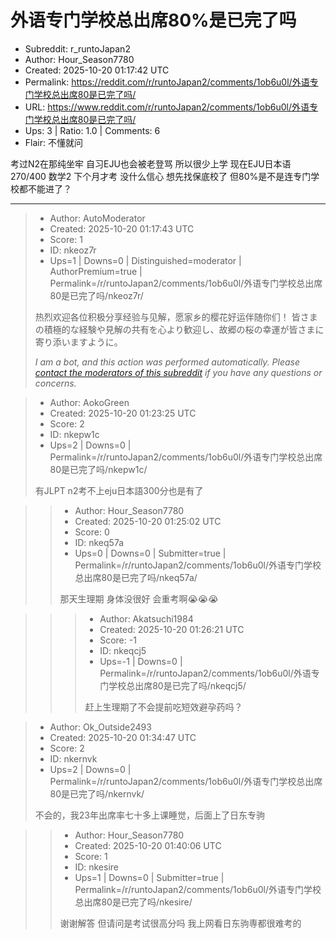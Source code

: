 # 外语专门学校总出席80%是已完了吗

- Subreddit: r_runtoJapan2
- Author: Hour_Season7780
- Created: 2025-10-20 01:17:42 UTC
- Permalink: https://reddit.com/r/runtoJapan2/comments/1ob6u0l/外语专门学校总出席80是已完了吗/
- URL: https://www.reddit.com/r/runtoJapan2/comments/1ob6u0l/外语专门学校总出席80是已完了吗/
- Ups: 3 | Ratio: 1.0 | Comments: 6
- Flair: 不懂就问


考过N2在那纯坐牢 自习EJU也会被老登骂 所以很少上学 现在EJU日本语270/400
数学2 下个月才考 没什么信心 想先找保底校了
但80%是不是连专门学校都不能进了？


---

> - Author: AutoModerator
> - Created: 2025-10-20 01:17:43 UTC
> - Score: 1
> - ID: nkeoz7r
> - Ups=1 | Downs=0 | Distinguished=moderator | AuthorPremium=true | Permalink=/r/runtoJapan2/comments/1ob6u0l/外语专门学校总出席80是已完了吗/nkeoz7r/
>
> 热烈欢迎各位积极分享经验与见解，愿家乡的樱花好运伴随你们！
> 皆さまの積極的な経験や見解の共有を心より歓迎し、故郷の桜の幸運が皆さまに寄り添いますように。
> 
> *I am a bot, and this action was performed automatically. Please [contact the moderators of this subreddit](/message/compose/?to=/r/runtoJapan2) if you have any questions or concerns.*

> - Author: AokoGreen
> - Created: 2025-10-20 01:23:25 UTC
> - Score: 2
> - ID: nkepw1c
> - Ups=2 | Downs=0 | Permalink=/r/runtoJapan2/comments/1ob6u0l/外语专门学校总出席80是已完了吗/nkepw1c/
>
> 有JLPT n2考不上eju日本語300分也是有了

>> - Author: Hour_Season7780
>> - Created: 2025-10-20 01:25:02 UTC
>> - Score: 0
>> - ID: nkeq57a
>> - Ups=0 | Downs=0 | Submitter=true | Permalink=/r/runtoJapan2/comments/1ob6u0l/外语专门学校总出席80是已完了吗/nkeq57a/
>>
>> 那天生理期 身体没很好 会重考啊😭😭😭

>>> - Author: Akatsuchi1984
>>> - Created: 2025-10-20 01:26:21 UTC
>>> - Score: -1
>>> - ID: nkeqcj5
>>> - Ups=-1 | Downs=0 | Permalink=/r/runtoJapan2/comments/1ob6u0l/外语专门学校总出席80是已完了吗/nkeqcj5/
>>>
>>> 赶上生理期了不会提前吃短效避孕药吗？

> - Author: Ok_Outside2493
> - Created: 2025-10-20 01:34:47 UTC
> - Score: 2
> - ID: nkernvk
> - Ups=2 | Downs=0 | Permalink=/r/runtoJapan2/comments/1ob6u0l/外语专门学校总出席80是已完了吗/nkernvk/
>
> 不会的，我23年出席率七十多上课睡觉，后面上了日东专驹

>> - Author: Hour_Season7780
>> - Created: 2025-10-20 01:40:06 UTC
>> - Score: 1
>> - ID: nkesire
>> - Ups=1 | Downs=0 | Submitter=true | Permalink=/r/runtoJapan2/comments/1ob6u0l/外语专门学校总出席80是已完了吗/nkesire/
>>
>> 谢谢解答 但请问是考试很高分吗 我上网看日东驹専都很难考的
